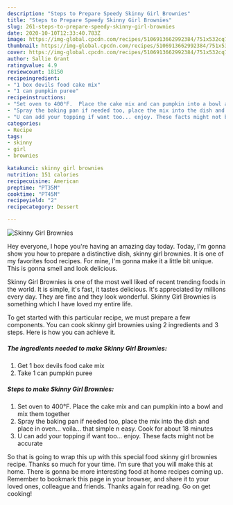```yaml
---
description: "Steps to Prepare Speedy Skinny Girl Brownies"
title: "Steps to Prepare Speedy Skinny Girl Brownies"
slug: 261-steps-to-prepare-speedy-skinny-girl-brownies
date: 2020-10-10T12:33:40.783Z
image: https://img-global.cpcdn.com/recipes/5106913662992384/751x532cq70/skinny-girl-brownies-recipe-main-photo.jpg
thumbnail: https://img-global.cpcdn.com/recipes/5106913662992384/751x532cq70/skinny-girl-brownies-recipe-main-photo.jpg
cover: https://img-global.cpcdn.com/recipes/5106913662992384/751x532cq70/skinny-girl-brownies-recipe-main-photo.jpg
author: Sallie Grant
ratingvalue: 4.9
reviewcount: 18150
recipeingredient:
- "1 box devils food cake mix"
- "1 can pumpkin puree"
recipeinstructions:
- "Set oven to 400°F.  Place the cake mix and can pumpkin into a bowl and mix them together"
- "Spray the baking pan if needed too, place the mix into the dish and place in oven... voila... that simple n easy. Cook for about 18  minutes"
- "U can add your topping if want too... enjoy. These facts might not be accurate"
categories:
- Recipe
tags:
- skinny
- girl
- brownies

katakunci: skinny girl brownies 
nutrition: 151 calories
recipecuisine: American
preptime: "PT35M"
cooktime: "PT45M"
recipeyield: "2"
recipecategory: Dessert

---
```



![Skinny Girl Brownies](https://img-global.cpcdn.com/recipes/5106913662992384/751x532cq70/skinny-girl-brownies-recipe-main-photo.jpg)

Hey everyone, I hope you're having an amazing day today. Today, I'm gonna show you how to prepare a distinctive dish, skinny girl brownies. It is one of my favorites food recipes. For mine, I'm gonna make it a little bit unique. This is gonna smell and look delicious.



Skinny Girl Brownies is one of the most well liked of recent trending foods in the world. It is simple, it's fast, it tastes delicious. It's appreciated by millions every day. They are fine and they look wonderful. Skinny Girl Brownies is something which I have loved my entire life.


To get started with this particular recipe, we must prepare a few components. You can cook skinny girl brownies using 2 ingredients and 3 steps. Here is how you can achieve it.

<!--inarticleads1-->

##### The ingredients needed to make Skinny Girl Brownies:

1. Get 1 box devils food cake mix
1. Take 1 can pumpkin puree




<!--inarticleads2-->

##### Steps to make Skinny Girl Brownies:

1. Set oven to 400°F.  Place the cake mix and can pumpkin into a bowl and mix them together
1. Spray the baking pan if needed too, place the mix into the dish and place in oven... voila... that simple n easy. Cook for about 18  minutes
1. U can add your topping if want too... enjoy. These facts might not be accurate




So that is going to wrap this up with this special food skinny girl brownies recipe. Thanks so much for your time. I'm sure that you will make this at home. There is gonna be more interesting food at home recipes coming up. Remember to bookmark this page in your browser, and share it to your loved ones, colleague and friends. Thanks again for reading. Go on get cooking!
